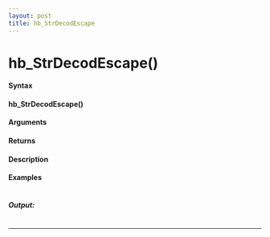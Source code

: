 ```yaml
---
layout: post
title: hb_StrDecodEscape
---
```


# hb_StrDecodEscape()


#### Syntax

#### hb_StrDecodEscape()

#### Arguments

#### Returns

#### Description

#### Examples

```

```

##### Output:

```

```

---